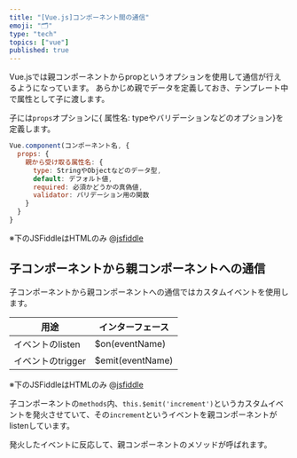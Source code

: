 ```yaml
---
title: "[Vue.js]コンポーネント間の通信"
emoji: "🗂"
type: "tech"
topics: ["vue"]
published: true
---
```


Vue.jsでは親コンポーネントからpropというオプションを使用して通信が行えるようになっています。
あらかじめ親でデータを定義しておき、テンプレート中で属性として子に渡します。

子には`props`オプションに{ 属性名: typeやバリデーションなどのオプション}を定義します。

```javascript
Vue.component(コンポーネント名, {
  props: {
    親から受け取る属性名: {
      type: StringやObjectなどのデータ型,
      default: デフォルト値,
      required: 必須かどうかの真偽値,
      validator: バリデーション用の関数
    }
  }
}
```

※下のJSFiddleはHTMLのみ
@[jsfiddle](https://jsfiddle.net/fjsh0/52depLkj/14/)



## 子コンポーネントから親コンポーネントへの通信

子コンポーネントから親コンポーネントへの通信ではカスタムイベントを使用します。

|用途|インターフェース|
| --- | --- |
|イベントのlisten| $on(eventName)|
|イベントのtrigger| $emit(eventName)|

※下のJSFiddleはHTMLのみ
@[jsfiddle](https://jsfiddle.net/fjsh0/uL7tvorb/15/)

子コンポーネントの`methods`内、`this.$emit('increment')`というカスタムイベントを発火させていて、その`increment`というイベントを親コンポーネントがlistenしています。

発火したイベントに反応して、親コンポーネントのメソッドが呼ばれます。